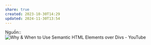 ```yaml
---
share: true
created: 2023-10-30T14:29
updated: 2024-11-30T13:54
---
```

Nguồn:: ![Why & When to Use Semantic HTML Elements over Divs - YouTube](https://youtu.be/bOUhq46fd5g?si=n-IUAnU_HUnbdylk)